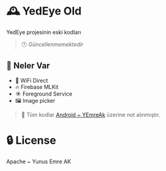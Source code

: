 # 🕰️ YedEye Old

YedEye projesinin eski kodları

> 🕐 _Güncellenmemektedir_

## 👀 Neler Var

* 📶 WiFi Direct
* 🔥 Firebase MLKit
* ☀️ Foreground Service
* 🖼️ Image picker

> 📢 Tüm kodlar [Android ~ YEmreAk](httos://android.yemreak.com) üzerine not alınmıştır.

# 🔒 License

Apache ~ Yunus Emre AK
